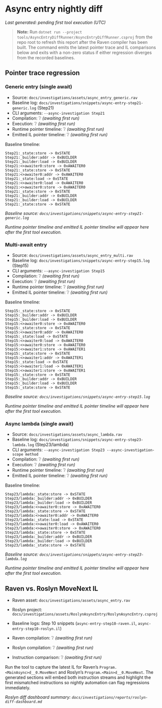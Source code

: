 # Async entry nightly diff

_Last generated: pending first tool execution (UTC)_

> **Note:** Run `dotnet run --project tools/AsyncEntryDiffRunner/AsyncEntryDiffRunner.csproj` from the repo root to refresh this
> report after the Raven compiler has been built. The command emits the latest pointer trace and IL comparisons below and exits
> with a non-zero status if either regression diverges from the recorded baselines.

## Pointer trace regression

### Generic entry (single await)

- Source: `docs/investigations/assets/async_entry_generic.rav`
- Baseline log: `docs/investigations/snippets/async-entry-step21-generic.log` (Step21)
- CLI arguments: `--async-investigation Step21`
- Compilation: ❔ _(awaiting first run)_
- Execution: ❔ _(awaiting first run)_
- Runtime pointer timeline: ❔ _(awaiting first run)_
- Emitted IL pointer timeline: ❔ _(awaiting first run)_

Baseline timeline:
```
Step21:_state:store -> 0xSTATE
Step21:_builder:addr -> 0xBUILDER
Step21:_builder:load -> 0xBUILDER
Step21:<>awaiter0:store -> 0xAWAITER0
Step21:_state:store -> 0xSTATE
Step21:<>awaiter0:addr -> 0xAWAITER0
Step21:_state:load -> 0xSTATE
Step21:<>awaiter0:load -> 0xAWAITER0
Step21:<>awaiter0:store -> 0xAWAITER0
Step21:_state:store -> 0xSTATE
Step21:_builder:addr -> 0xBUILDER
Step21:_builder:load -> 0xBUILDER
Step21:_state:store -> 0xSTATE
```
_Baseline source: `docs/investigations/snippets/async-entry-step21-generic.log`_

_Runtime pointer timeline and emitted IL pointer timeline will appear here after the first tool execution._

### Multi-await entry

- Source: `docs/investigations/assets/async_entry_multi.rav`
- Baseline log: `docs/investigations/snippets/async-entry-step15.log` (Step15)
- CLI arguments: `--async-investigation Step15`
- Compilation: ❔ _(awaiting first run)_
- Execution: ❔ _(awaiting first run)_
- Runtime pointer timeline: ❔ _(awaiting first run)_
- Emitted IL pointer timeline: ❔ _(awaiting first run)_

Baseline timeline:
```
Step15:_state:store -> 0xSTATE
Step15:_builder:addr -> 0xBUILDER
Step15:_builder:load -> 0xBUILDER
Step15:<>awaiter0:store -> 0xAWAITER0
Step15:_state:store -> 0xSTATE
Step15:<>awaiter0:addr -> 0xAWAITER0
Step15:_state:load -> 0xSTATE
Step15:<>awaiter0:load -> 0xAWAITER0
Step15:<>awaiter0:store -> 0xAWAITER0
Step15:<>awaiter1:store -> 0xAWAITER1
Step15:_state:store -> 0xSTATE
Step15:<>awaiter1:addr -> 0xAWAITER1
Step15:_state:load -> 0xSTATE
Step15:<>awaiter1:load -> 0xAWAITER1
Step15:<>awaiter1:store -> 0xAWAITER1
Step15:_state:store -> 0xSTATE
Step15:_builder:addr -> 0xBUILDER
Step15:_builder:load -> 0xBUILDER
Step15:_state:store -> 0xSTATE
```
_Baseline source: `docs/investigations/snippets/async-entry-step15.log`_

_Runtime pointer timeline and emitted IL pointer timeline will appear here after the first tool execution._

### Async lambda (single await)

- Source: `docs/investigations/assets/async_lambda.rav`
- Baseline log: `docs/investigations/snippets/async-entry-step23-lambda.log` (Step23/lambda)
- CLI arguments: `--async-investigation Step23 --async-investigation-scope method`
- Compilation: ❔ _(awaiting first run)_
- Execution: ❔ _(awaiting first run)_
- Runtime pointer timeline: ❔ _(awaiting first run)_
- Emitted IL pointer timeline: ❔ _(awaiting first run)_

Baseline timeline:
```
Step23/lambda:_state:store -> 0xSTATE
Step23/lambda:_builder:addr -> 0xBUILDER
Step23/lambda:_builder:load -> 0xBUILDER
Step23/lambda:<>awaiter0:store -> 0xAWAITER0
Step23/lambda:_state:store -> 0xSTATE
Step23/lambda:<>awaiter0:addr -> 0xAWAITER0
Step23/lambda:_state:load -> 0xSTATE
Step23/lambda:<>awaiter0:load -> 0xAWAITER0
Step23/lambda:<>awaiter0:store -> 0xAWAITER0
Step23/lambda:_state:store -> 0xSTATE
Step23/lambda:_builder:addr -> 0xBUILDER
Step23/lambda:_builder:load -> 0xBUILDER
Step23/lambda:_state:store -> 0xSTATE
```
_Baseline source: `docs/investigations/snippets/async-entry-step23-lambda.log`_

_Runtime pointer timeline and emitted IL pointer timeline will appear here after the first tool execution._

## Raven vs. Roslyn MoveNext IL

- Raven asset: `docs/investigations/assets/async_entry.rav`
- Roslyn project: `docs/investigations/assets/RoslynAsyncEntry/RoslynAsyncEntry.csproj`
- Baseline logs: Step 10 snippets (`async-entry-step10-raven.il`, `async-entry-step10-roslyn.il`)

- Raven compilation: ❔ _(awaiting first run)_
- Roslyn compilation: ❔ _(awaiting first run)_
- Instruction comparison: ❔ _(awaiting first run)_

Run the tool to capture the latest IL for Raven’s `Program.<MainAsync>d__0.MoveNext` and Roslyn’s `Program.<Main>d__0.MoveNext`.
The generated sections will embed both instruction streams and highlight the first mismatched instructions so nightly automation
can flag regressions immediately.

_Roslyn diff dashboard summary: `docs/investigations/reports/roslyn-diff-dashboard.md`_
